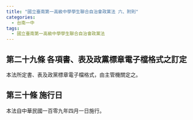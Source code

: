 ```yaml
---
title: "國立臺南第一高級中學學生聯合自治會政黨法 六、附則"
categories:
  - 台南一中
tags:
  - 國立臺南第一高級中學學生聯合自治會政黨法
---
```


## 第二十九條 各項書、表及政黨標章電子檔格式之訂定
  本法所定書、表及政黨標章電子檔格式，由主管機關定之。
## 第三十條 施行日
  本法自中華民國一百零九年四月一日施行。